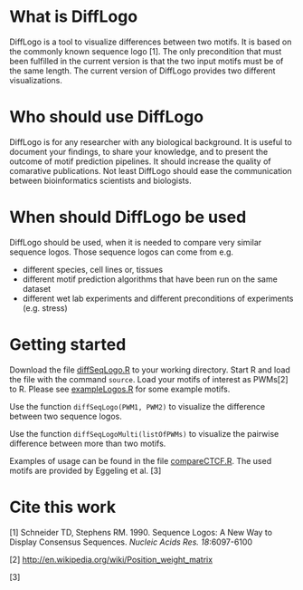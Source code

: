 What is DiffLogo
================
DiffLogo is a tool to visualize differences between two motifs. It is based on the commonly known sequence logo [1]. The only precondition that must been fulfilled in the current version is that the two input motifs must be of the same length. The current version of DiffLogo provides two different visualizations.

Who should use DiffLogo
=======================
DiffLogo is for any researcher with any biological background. It is useful to document your findings, to share your knowledge, and to present the outcome of motif prediction pipelines. It should increase the quality of comarative publications. Not least DiffLogo should ease the communication between bioinformatics scientists and biologists.

When should DiffLogo be used
============================
DiffLogo should be used, when it is needed to compare very similar sequence logos. Those sequence logos can come from e.g. 
- different species, cell lines or, tissues
- different motif prediction algorithms that have been run on the same dataset 
- different wet lab experiments and different preconditions of experiments (e.g. stress)

Getting started
===============
Download the file <a href="diffSeqLogo.R">diffSeqLogo.R</a> to your working directory. Start R and load the file with the command <code>source</code>. Load your motifs of interest as PWMs[2] to R. Please see <a href="exampleLogos.R">exampleLogos.R</a> for some example motifs.  

Use the function <code>diffSeqLogo(PWM1, PWM2)</code> to visualize the difference between two sequence logos. 

Use the function <code>diffSeqLogoMulti(listOfPWMs)</code> to visualize the pairwise difference between more than two motifs.

Examples of usage can be found in the file <a href="compareCTCF.R">compareCTCF.R</a>. The used motifs are provided by Eggeling et al. [3]

Cite this work
==============


[1] Schneider TD, Stephens RM. 1990. Sequence Logos: A New Way to Display Consensus Sequences. _Nucleic Acids Res. 18_:6097-6100

[2] http://en.wikipedia.org/wiki/Position_weight_matrix

[3]
